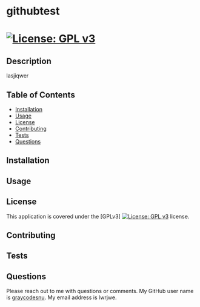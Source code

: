 
# githubtest

# [![License: GPL v3](https://img.shields.io/badge/License-GPLv3-blue.svg)](https://www.gnu.org/licenses/gpl-3.0)

## Description
lasjiqwer
  
## Table of Contents
* [Installation](#installation)
* [Usage](#usage)
* [License](#license)
* [Contributing](#contributing)
* [Tests](#tests)
* [Questions](#questions)
  
## Installation

      
## Usage 

     
## License

This application is covered under the [GPLv3] [![License: GPL v3](https://img.shields.io/badge/License-GPLv3-blue.svg)](https://www.gnu.org/licenses/gpl-3.0) license. 
     
## Contributing 

      
## Tests  

  
## Questions
Please reach out to me with questions or comments. My GitHub user name is [graycodesnu](https://github.com/graycodesnu). My email address is lwrjwe.
  
        